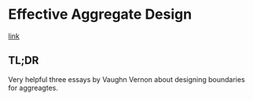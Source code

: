 # Effective Aggregate Design

[link](https://dddcommunity.org/library/vernon_2011/)

## TL;DR

Very helpful three essays by Vaughn Vernon about designing boundaries for aggreagtes.

